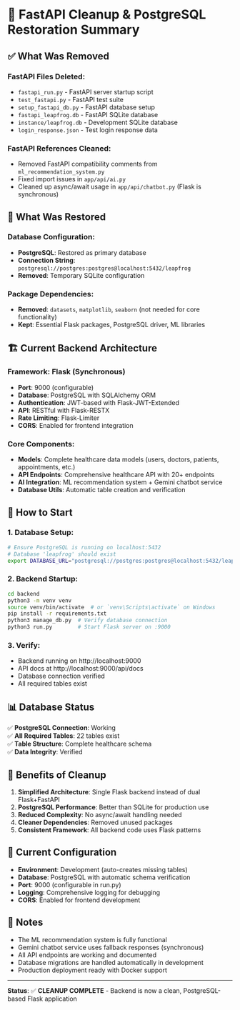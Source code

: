 # 🧹 FastAPI Cleanup & PostgreSQL Restoration Summary

## ✅ What Was Removed

### FastAPI Files Deleted:
- `fastapi_run.py` - FastAPI server startup script
- `test_fastapi.py` - FastAPI test suite
- `setup_fastapi_db.py` - FastAPI database setup
- `fastapi_leapfrog.db` - FastAPI SQLite database
- `instance/leapfrog.db` - Development SQLite database
- `login_response.json` - Test login response data

### FastAPI References Cleaned:
- Removed FastAPI compatibility comments from `ml_recommendation_system.py`
- Fixed import issues in `app/api/ai.py`
- Cleaned up async/await usage in `app/api/chatbot.py` (Flask is synchronous)

## 🔄 What Was Restored

### Database Configuration:
- **PostgreSQL**: Restored as primary database
- **Connection String**: `postgresql://postgres:postgres@localhost:5432/leapfrog`
- **Removed**: Temporary SQLite configuration

### Package Dependencies:
- **Removed**: `datasets`, `matplotlib`, `seaborn` (not needed for core functionality)
- **Kept**: Essential Flask packages, PostgreSQL driver, ML libraries

## 🏗️ Current Backend Architecture

### Framework: Flask (Synchronous)
- **Port**: 9000 (configurable)
- **Database**: PostgreSQL with SQLAlchemy ORM
- **Authentication**: JWT-based with Flask-JWT-Extended
- **API**: RESTful with Flask-RESTX
- **Rate Limiting**: Flask-Limiter
- **CORS**: Enabled for frontend integration

### Core Components:
- **Models**: Complete healthcare data models (users, doctors, patients, appointments, etc.)
- **API Endpoints**: Comprehensive healthcare API with 20+ endpoints
- **AI Integration**: ML recommendation system + Gemini chatbot service
- **Database Utils**: Automatic table creation and verification

## 🚀 How to Start

### 1. Database Setup:
```bash
# Ensure PostgreSQL is running on localhost:5432
# Database 'leapfrog' should exist
export DATABASE_URL="postgresql://postgres:postgres@localhost:5432/leapfrog"
```

### 2. Backend Startup:
```bash
cd backend
python3 -m venv venv
source venv/bin/activate  # or `venv\Scripts\activate` on Windows
pip install -r requirements.txt
python3 manage_db.py  # Verify database connection
python3 run.py        # Start Flask server on :9000
```

### 3. Verify:
- Backend running on http://localhost:9000
- API docs at http://localhost:9000/api/docs
- Database connection verified
- All required tables exist

## 📊 Database Status

✅ **PostgreSQL Connection**: Working  
✅ **All Required Tables**: 22 tables exist  
✅ **Table Structure**: Complete healthcare schema  
✅ **Data Integrity**: Verified  

## 🎯 Benefits of Cleanup

1. **Simplified Architecture**: Single Flask backend instead of dual Flask+FastAPI
2. **PostgreSQL Performance**: Better than SQLite for production use
3. **Reduced Complexity**: No async/await handling needed
4. **Cleaner Dependencies**: Removed unused packages
5. **Consistent Framework**: All backend code uses Flask patterns

## 🔧 Current Configuration

- **Environment**: Development (auto-creates missing tables)
- **Database**: PostgreSQL with automatic schema verification
- **Port**: 9000 (configurable in run.py)
- **Logging**: Comprehensive logging for debugging
- **CORS**: Enabled for frontend development

## 📝 Notes

- The ML recommendation system is fully functional
- Gemini chatbot service uses fallback responses (synchronous)
- All API endpoints are working and documented
- Database migrations are handled automatically in development
- Production deployment ready with Docker support

---

**Status**: ✅ **CLEANUP COMPLETE** - Backend is now a clean, PostgreSQL-based Flask application
